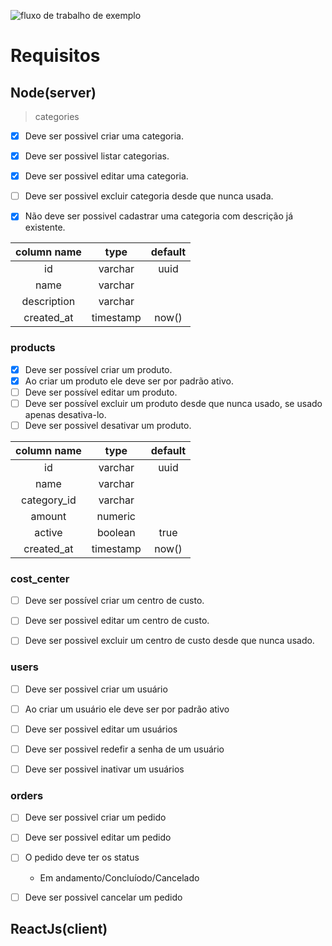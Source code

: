 ![fluxo de trabalho de exemplo](https://github.com/IgorSouzaBezerra/church/actions/workflows/main.yml/badge.svg)

# Requisitos

## Node(server)

> categories
- [x] Deve ser possivel criar uma categoria.
- [x] Deve ser possivel listar categorias.
- [x] Deve ser possivel editar uma categoria.
- [ ] Deve ser possivel excluir categoria desde que nunca usada.
- [x] Não deve ser possivel cadastrar uma categoria com descrição já existente.


column name| type       |default |
:---------:|:----------:|:------:|
id         | varchar    |uuid    |
name       | varchar    |        |
description| varchar    |        |
created_at | timestamp  |now()   |



### products
- [x] Deve ser possível criar um produto.
- [x] Ao criar um produto ele deve ser por padrão ativo.
- [ ] Deve ser possível editar um produto.
- [ ] Deve ser possível excluir um produto desde que nunca usado, se usado apenas desativa-lo.
- [ ] Deve ser possivel desativar um produto.

column name| type       |default |
:---------:|:----------:|:------:|
id         | varchar    |uuid    |
name       | varchar    |        |
category_id| varchar    |        |
amount     | numeric    |        |
active     | boolean    |true    |
created_at | timestamp  |now()   |

### cost_center
- [ ] Deve ser possível criar um centro de custo.
- [ ] Deve ser possivel editar um centro de custo.
- [ ] Deve ser possivel excluir um centro de custo desde que nunca usado.



### users
- [ ] Deve ser possivel criar um usuário
- [ ] Ao criar um usuário ele deve ser por padrão ativo
- [ ] Deve ser possivel editar um usuários
- [ ] Deve ser possivel redefir a senha de um usuário
- [ ] Deve ser possivel inativar um usuários



### orders
- [ ] Deve ser possivel criar um pedido
- [ ] Deve ser possivel editar um pedido
- [ ] O pedido deve ter os status 
   - Em andamento/Concluíodo/Cancelado
- [ ] Deve ser possivel cancelar um pedido


## ReactJs(client)
